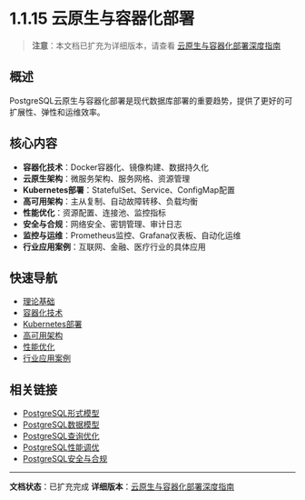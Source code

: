 # 1.1.15 云原生与容器化部署

> **注意**：本文档已扩充为详细版本，请查看 [云原生与容器化部署深度指南](1.1.15-云原生与容器化部署-扩充版.md)

## 概述

PostgreSQL云原生与容器化部署是现代数据库部署的重要趋势，提供了更好的可扩展性、弹性和运维效率。

## 核心内容

- **容器化技术**：Docker容器化、镜像构建、数据持久化
- **云原生架构**：微服务架构、服务网格、资源管理
- **Kubernetes部署**：StatefulSet、Service、ConfigMap配置
- **高可用架构**：主从复制、自动故障转移、负载均衡
- **性能优化**：资源配置、连接池、监控指标
- **安全与合规**：网络安全、密钥管理、审计日志
- **监控与运维**：Prometheus监控、Grafana仪表板、自动化运维
- **行业应用案例**：互联网、金融、医疗行业的具体应用

## 快速导航

- [理论基础](1.1.15-云原生与容器化部署-扩充版.md#2-理论基础)
- [容器化技术](1.1.15-云原生与容器化部署-扩充版.md#3-容器化技术)
- [Kubernetes部署](1.1.15-云原生与容器化部署-扩充版.md#5-kubernetes部署)
- [高可用架构](1.1.15-云原生与容器化部署-扩充版.md#6-高可用架构)
- [性能优化](1.1.15-云原生与容器化部署-扩充版.md#7-性能优化)
- [行业应用案例](1.1.15-云原生与容器化部署-扩充版.md#10-行业应用案例)

## 相关链接

- [PostgreSQL形式模型](1.1.1-形式模型.md)
- [PostgreSQL数据模型](1.1.2-数据模型.md)
- [PostgreSQL查询优化](1.1.4-查询优化.md)
- [PostgreSQL性能调优](1.1.16-性能调优与监控.md)
- [PostgreSQL安全与合规](1.1.17-安全与合规.md)

---

**文档状态**：已扩充完成
**详细版本**：[云原生与容器化部署深度指南](1.1.15-云原生与容器化部署-扩充版.md)
